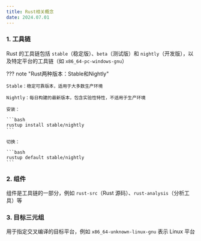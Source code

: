 ```yaml
---
title: Rust相关概念
date: 2024.07.01
---
```


### 1. 工具链

Rust 的工具链包括 `stable`（稳定版）、`beta`（测试版）和 `nightly`（开发版），以及特定平台的工具链（如 `x86_64-pc-windows-gnu`）

??? note "Rust两种版本：Stable和Nightly"

	Stable：稳定可靠版本，适用于大多数生产环境
	
	Nightly：每日构建的最新版本，包含实验性特性，不适用于生产环境
	
	安装：
	
	```bash
	rustup install stable/nightly
	```
	
	切换：
	
	```bash
	rustup default stable/nightly
	```

### 2. 组件

组件是工具链的一部分，例如 `rust-src`（Rust 源码）、`rust-analysis`（分析工具）等

### 3. 目标三元组

用于指定交叉编译的目标平台，例如 `x86_64-unknown-linux-gnu` 表示 Linux 平台



